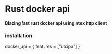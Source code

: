 # Rust docker api
#### Blazing fast rust docker api using ntex http client

### installation

docker_api = { features = ["utoipa"] }
